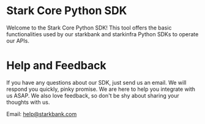 # Stark Core Python SDK

Welcome to the Stark Core Python SDK!
This tool offers the basic functionalities used by our starkbank and starkinfra Python SDKs to operate our APIs. 

# Help and Feedback

If you have any questions about our SDK, just send us an email.
We will respond you quickly, pinky promise. We are here to help you integrate with us ASAP.
We also love feedback, so don't be shy about sharing your thoughts with us.

Email: help@starkbank.com
